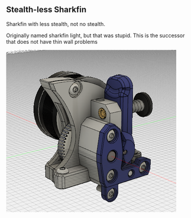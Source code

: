 ## Stealth-less Sharkfin

Sharkfin with less stealth, not no stealth.

Originally named sharkfin light, but that was stupid. This is the successor that does not have thin wall problems

![image](usermods\StackingDeezLayers\Images\overviewofshrakfinstealthless.png)
